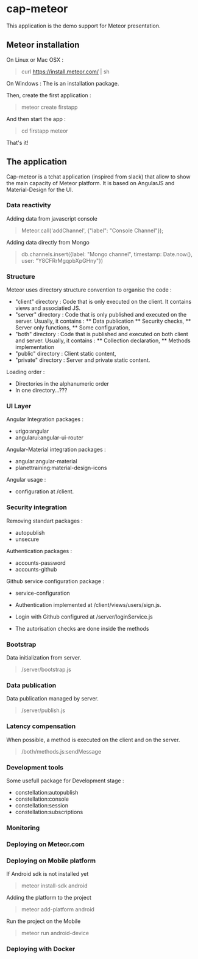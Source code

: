 # cap-meteor

This application is the demo support for Meteor presentation.

## Meteor installation

On Linux or Mac OSX :

> curl https://install.meteor.com/ | sh

On Windows : The is an installation package.

Then, create the first application :

> meteor create firstapp

And then start the app :

> cd firstapp
> meteor

That's it!

## The application

Cap-meteor is a tchat application (inspired from slack) that allow to show the main capacity of Meteor platform.
It is based on AngularJS and Material-Design for the UI.

### Data reactivity

Adding data from javascript console

> Meteor.call('addChannel', {"label": "Console Channel"});

Adding data directly from Mongo

> db.channels.insert({label: "Mongo channel", timestamp: Date.now(), user: "Y8CFRrMgqpbXpGHny"})

### Structure

Meteor uses directory structure convention to organise the code :
* "client" directory : Code that is only executed on the client. It contains views and associatied JS.
* "server" directory : Code that is only published and executed on the server. Usually, it contains :
  ** Data publication
  ** Security checks,
  ** Server only functions,
  ** Some configuration,
* "both" directory : Code that is published and executed on both client and server. Usually, it contains :
  ** Collection declaration,
  ** Methods implementation
* "public" directory : Client static content,
* "private" directory : Server and private static content.

Loading order :
* Directories in the alphanumeric order
* In one directory...???

### UI Layer

Angular Integration packages :
* urigo:angular
* angularui:angular-ui-router

Angular-Material integration packages :
* angular:angular-material
* planettraining:material-design-icons

Angular usage :
* configuration at /client.

### Security integration

Removing standart packages :
* autopublish
* unsecure

Authentication packages :
* accounts-password
* accounts-github

Github service configuration package :
* service-configuration

* Authentication implemented at /client/views/users/sign.js.
* Login with Github configured at /server/loginService.js
* The autorisation checks are done inside the methods

### Bootstrap

Data initialization from server.

> /server/bootstrap.js

### Data publication

Data publication managed by server.

> /server/publish.js

### Latency compensation

When possible, a method is executed on the client and on the server.

> /both/methods.js:sendMessage

### Development tools

Some usefull package for Development stage :
* constellation:autopublish             
* constellation:console                 
* constellation:session
* constellation:subscriptions

### Monitoring


### Deploying on Meteor.com

### Deploying on Mobile platform

If Android sdk is not installed yet
> meteor install-sdk android

Adding the platform to the project
> meteor add-platform android

Run the project on the Mobile
> meteor run android-device

### Deploying with Docker
